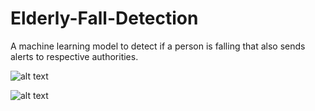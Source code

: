 # Elderly-Fall-Detection
A machine learning model to detect if a person is falling
that also sends alerts to respective
authorities.

![alt text](https://i.ibb.co/CWpVk0w/ezgif-1-9dbf0cee844c.gif) 


![alt text](https://i.ibb.co/d577Bkw/fall2.gif)
